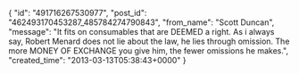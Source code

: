  {
   "id": "491716267530977",
   "post_id": "462493170453287_485784274790843",
   "from_name": "Scott Duncan",
   "message": "It fits on consumables that are DEEMED a right. As i always say, Robert Menard does not lie about the law, he lies through omission. The more MONEY OF EXCHANGE you give him, the fewer omissions he makes.",
   "created_time": "2013-03-13T05:38:43+0000"
 }

